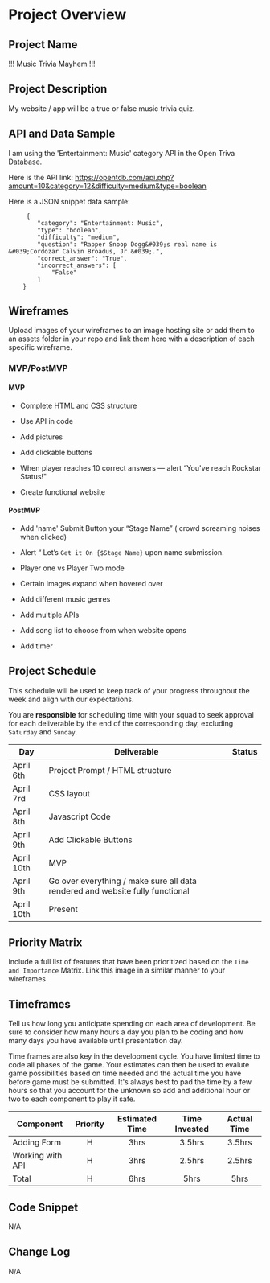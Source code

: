 # Project Overview


## Project Name

!!! Music Trivia Mayhem !!!

## Project Description

My website / app will be a true or false music trivia quiz.

## API and Data Sample

I am using the 'Entertainment: Music' category API in the Open Triva Database.  

Here is the API link: https://opentdb.com/api.php?amount=10&category=12&difficulty=medium&type=boolean  

Here is a JSON snippet data sample:
       
         {
            "category": "Entertainment: Music",
            "type": "boolean",
            "difficulty": "medium",
            "question": "Rapper Snoop Dogg&#039;s real name is &#039;Cordozar Calvin Broadus, Jr.&#039;.",
            "correct_answer": "True",
            "incorrect_answers": [
                "False"
            ]
        }

## Wireframes

Upload images of your wireframes to an image hosting site or add them to an assets folder in your repo and link them here with a description of each specific wireframe.

### MVP/PostMVP


#### MVP 


- Complete HTML and CSS structure

- Use API in code

- Add pictures

- Add clickable buttons

- When player reaches 10 correct answers — alert “You've reach Rockstar Status!"

- Create functional website


#### PostMVP 

- Add 'name' Submit Button your “Stage Name” ( crowd screaming noises when clicked)

- Alert “ Let’s `Get it On {$Stage Name}` upon name submission.

- Player one vs Player Two mode

- Certain images expand when hovered over

- Add different music genres 

- Add multiple APIs

- Add song list to choose from when website opens

- Add timer


## Project Schedule

This schedule will be used to keep track of your progress throughout the week and align with our expectations.  

You are **responsible** for scheduling time with your squad to seek approval for each deliverable by the end of the corresponding day, excluding `Saturday` and `Sunday`.

|  Day | Deliverable | Status
|---|---| ---|
|April 6th| Project Prompt / HTML structure | 
|April 7rd| CSS layout  
|April 8th| Javascript Code
|April 9th| Add Clickable Buttons 
|April 10th| MVP | 
|April 9th| Go over everything / make sure all data rendered and website fully functional | 
|April 10th| Present | 

## Priority Matrix

Include a full list of features that have been prioritized based on the `Time and Importance` Matrix.  Link this image in a similar manner to your wireframes

## Timeframes

Tell us how long you anticipate spending on each area of development. Be sure to consider how many hours a day you plan to be coding and how many days you have available until presentation day.

Time frames are also key in the development cycle.  You have limited time to code all phases of the game.  Your estimates can then be used to evalute game possibilities based on time needed and the actual time you have before game must be submitted. It's always best to pad the time by a few hours so that you account for the unknown so add and additional hour or two to each component to play it safe.

| Component | Priority | Estimated Time | Time Invested | Actual Time |
| --- | :---: |  :---: | :---: | :---: |
| Adding Form | H | 3hrs| 3.5hrs | 3.5hrs |
| Working with API | H | 3hrs| 2.5hrs | 2.5hrs |
| Total | H | 6hrs| 5hrs | 5hrs |

## Code Snippet

N/A

## Change Log
 
 N/A
